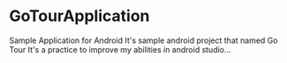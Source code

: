 # GoTourApplication
Sample Application for Android
It's sample android project that named Go Tour
It's a practice to improve my abilities in android studio... 
